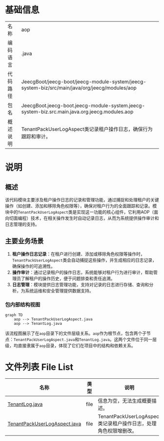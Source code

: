 # 基础信息

|      |      |
|------|------|
| 名称 | aop |
| 编码语言 | .java |
| 代码路径 | JeecgBoot/jeecg-boot/jeecg-module-system/jeecg-system-biz/src/main/java/org/jeecg/modules/aop |
| 包名 | JeecgBoot.jeecg-boot.jeecg-module-system.jeecg-system-biz.src.main.java.org.jeecg.modules.aop |
| 概述说明 | TenantPackUserLogAspect类记录租户操作日志，确保行为跟踪和审计。 |

# 说明

## 概述
该代码模块主要涉及租户操作日志的记录和管理功能，通过捕捉和处理租户的关键操作（如创建、添加和移除角色权限等），确保对租户行为的全面跟踪和记录。模块中的`TenantPackUserLogAspect`类是实现这一功能的核心组件，它利用AOP（面向切面编程）技术，在相关操作发生时自动记录日志，从而为系统提供操作审计和日志管理的支持。

## 主要业务场景
1. **租户操作日志记录**：在租户进行创建、添加或移除角色权限等操作时，`TenantPackUserLogAspect`类会自动捕捉这些操作，并生成相应的日志记录，确保操作的可追溯性。
2. **操作审计**：通过记录租户的操作日志，系统能够对租户行为进行审计，帮助管理员了解租户的操作历史，便于问题排查和责任追溯。
3. **日志管理**：模块提供日志管理功能，支持对记录的日志进行存储、查询和分析，为系统运维和安全管理提供数据支持。


### 包内部结构视图

```mermaid
graph TD
    aop --> TenantPackUserLogAspect.java
    aop --> TenantLog.java
```

该流程图展示了在`aop`目录下的文件层级关系。`aop`作为根节点，包含两个子节点：`TenantPackUserLogAspect.java`和`TenantLog.java`。这两个文件位于同一层级，均直接隶属于`aop`目录，体现了它们在项目中的结构和依赖关系。

# 文件列表 File List

| 名称   | 类型  | 说明 |
|-------|------|-------------|
| [TenantLog.java](TenantLog.md) | file | 信息为空，无法生成概要描述。 |
| [TenantPackUserLogAspect.java](TenantPackUserLogAspect.md) | file | TenantPackUserLogAspect类记录租户操作日志，处理角色权限增删改。 |


